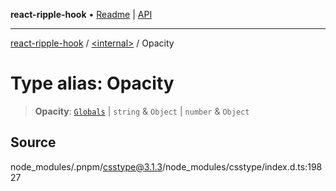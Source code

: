 **react-ripple-hook** • [Readme](../../README.md) \| [API](../../globals.md)

---

[react-ripple-hook](../../README.md) / [\<internal\>](../README.md) / Opacity

# Type alias: Opacity

> **Opacity**: [`Globals`](Globals.md) \| `string` & `Object` \| `number` & `Object`

## Source

node_modules/.pnpm/csstype@3.1.3/node_modules/csstype/index.d.ts:19827

